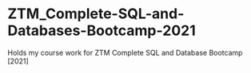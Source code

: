 # ZTM_Complete-SQL-and-Databases-Bootcamp-2021
Holds my course work for ZTM Complete SQL and Database Bootcamp [2021]

